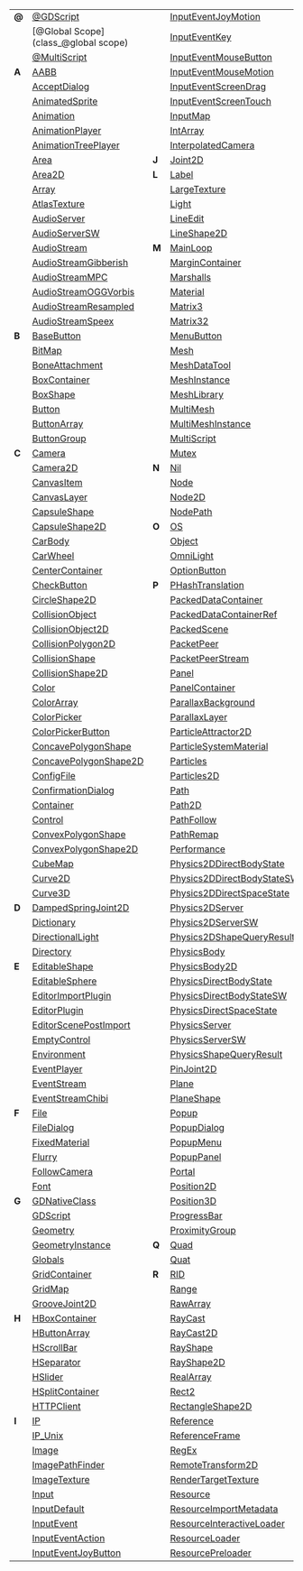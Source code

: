 
|  | | | | | |
|  --- | ------- | --- | ------- | --- | ------- |
| **@** | [@GDScript](class_@gdscript) |  | [InputEventJoyMotion](class_inputeventjoymotion) |  | [ResourceSaver](class_resourcesaver) | 
|  | [@Global Scope](class_@global scope) |  | [InputEventKey](class_inputeventkey) |  | [RichTextLabel](class_richtextlabel) | 
|  | [@MultiScript](class_@multiscript) |  | [InputEventMouseButton](class_inputeventmousebutton) |  | [RigidBody](class_rigidbody) | 
| **A** | [AABB](class_aabb) |  | [InputEventMouseMotion](class_inputeventmousemotion) |  | [RigidBody2D](class_rigidbody2d) | 
|  | [AcceptDialog](class_acceptdialog) |  | [InputEventScreenDrag](class_inputeventscreendrag) |  | [Room](class_room) | 
|  | [AnimatedSprite](class_animatedsprite) |  | [InputEventScreenTouch](class_inputeventscreentouch) |  | [RoomBounds](class_roombounds) | 
|  | [Animation](class_animation) |  | [InputMap](class_inputmap) | **S** | [Sample](class_sample) | 
|  | [AnimationPlayer](class_animationplayer) |  | [IntArray](class_intarray) |  | [SampleLibrary](class_samplelibrary) | 
|  | [AnimationTreePlayer](class_animationtreeplayer) |  | [InterpolatedCamera](class_interpolatedcamera) |  | [SamplePlayer](class_sampleplayer) | 
|  | [Area](class_area) | **J** | [Joint2D](class_joint2d) |  | [SamplePlayer2D](class_sampleplayer2d) | 
|  | [Area2D](class_area2d) | **L** | [Label](class_label) |  | [SceneIO](class_sceneio) | 
|  | [Array](class_array) |  | [LargeTexture](class_largetexture) |  | [SceneInteractiveLoader](class_sceneinteractiveloader) | 
|  | [AtlasTexture](class_atlastexture) |  | [Light](class_light) |  | [SceneMainLoop](class_scenemainloop) | 
|  | [AudioServer](class_audioserver) |  | [LineEdit](class_lineedit) |  | [ScenePreloader](class_scenepreloader) | 
|  | [AudioServerSW](class_audioserversw) |  | [LineShape2D](class_lineshape2d) |  | [Script](class_script) | 
|  | [AudioStream](class_audiostream) | **M** | [MainLoop](class_mainloop) |  | [ScrollBar](class_scrollbar) | 
|  | [AudioStreamGibberish](class_audiostreamgibberish) |  | [MarginContainer](class_margincontainer) |  | [ScrollContainer](class_scrollcontainer) | 
|  | [AudioStreamMPC](class_audiostreammpc) |  | [Marshalls](class_marshalls) |  | [SegmentShape2D](class_segmentshape2d) | 
|  | [AudioStreamOGGVorbis](class_audiostreamoggvorbis) |  | [Material](class_material) |  | [Semaphore](class_semaphore) | 
|  | [AudioStreamResampled](class_audiostreamresampled) |  | [Matrix3](class_matrix3) |  | [Separator](class_separator) | 
|  | [AudioStreamSpeex](class_audiostreamspeex) |  | [Matrix32](class_matrix32) |  | [Shader](class_shader) | 
| **B** | [BaseButton](class_basebutton) |  | [MenuButton](class_menubutton) |  | [ShaderMaterial](class_shadermaterial) | 
|  | [BitMap](class_bitmap) |  | [Mesh](class_mesh) |  | [Shape](class_shape) | 
|  | [BoneAttachment](class_boneattachment) |  | [MeshDataTool](class_meshdatatool) |  | [Shape2D](class_shape2d) | 
|  | [BoxContainer](class_boxcontainer) |  | [MeshInstance](class_meshinstance) |  | [Skeleton](class_skeleton) | 
|  | [BoxShape](class_boxshape) |  | [MeshLibrary](class_meshlibrary) |  | [Slider](class_slider) | 
|  | [Button](class_button) |  | [MultiMesh](class_multimesh) |  | [SoundPlayer2D](class_soundplayer2d) | 
|  | [ButtonArray](class_buttonarray) |  | [MultiMeshInstance](class_multimeshinstance) |  | [SoundRoomParams](class_soundroomparams) | 
|  | [ButtonGroup](class_buttongroup) |  | [MultiScript](class_multiscript) |  | [Spatial](class_spatial) | 
| **C** | [Camera](class_camera) |  | [Mutex](class_mutex) |  | [SpatialPlayer](class_spatialplayer) | 
|  | [Camera2D](class_camera2d) | **N** | [Nil](class_nil) |  | [SpatialSamplePlayer](class_spatialsampleplayer) | 
|  | [CanvasItem](class_canvasitem) |  | [Node](class_node) |  | [SpatialSound2DServer](class_spatialsound2dserver) | 
|  | [CanvasLayer](class_canvaslayer) |  | [Node2D](class_node2d) |  | [SpatialSound2DServerSW](class_spatialsound2dserversw) | 
|  | [CapsuleShape](class_capsuleshape) |  | [NodePath](class_nodepath) |  | [SpatialSoundServer](class_spatialsoundserver) | 
|  | [CapsuleShape2D](class_capsuleshape2d) | **O** | [OS](class_os) |  | [SpatialSoundServerSW](class_spatialsoundserversw) | 
|  | [CarBody](class_carbody) |  | [Object](class_object) |  | [SpatialStreamPlayer](class_spatialstreamplayer) | 
|  | [CarWheel](class_carwheel) |  | [OmniLight](class_omnilight) |  | [SphereShape](class_sphereshape) | 
|  | [CenterContainer](class_centercontainer) |  | [OptionButton](class_optionbutton) |  | [SpinBox](class_spinbox) | 
|  | [CheckButton](class_checkbutton) | **P** | [PHashTranslation](class_phashtranslation) |  | [SplitContainer](class_splitcontainer) | 
|  | [CircleShape2D](class_circleshape2d) |  | [PackedDataContainer](class_packeddatacontainer) |  | [SpotLight](class_spotlight) | 
|  | [CollisionObject](class_collisionobject) |  | [PackedDataContainerRef](class_packeddatacontainerref) |  | [Sprite](class_sprite) | 
|  | [CollisionObject2D](class_collisionobject2d) |  | [PackedScene](class_packedscene) |  | [SpriteFrames](class_spriteframes) | 
|  | [CollisionPolygon2D](class_collisionpolygon2d) |  | [PacketPeer](class_packetpeer) |  | [StaticBody](class_staticbody) | 
|  | [CollisionShape](class_collisionshape) |  | [PacketPeerStream](class_packetpeerstream) |  | [StaticBody2D](class_staticbody2d) | 
|  | [CollisionShape2D](class_collisionshape2d) |  | [Panel](class_panel) |  | [StreamPeer](class_streampeer) | 
|  | [Color](class_color) |  | [PanelContainer](class_panelcontainer) |  | [StreamPeerTCP](class_streampeertcp) | 
|  | [ColorArray](class_colorarray) |  | [ParallaxBackground](class_parallaxbackground) |  | [StreamPlayer](class_streamplayer) | 
|  | [ColorPicker](class_colorpicker) |  | [ParallaxLayer](class_parallaxlayer) |  | [String](class_string) | 
|  | [ColorPickerButton](class_colorpickerbutton) |  | [ParticleAttractor2D](class_particleattractor2d) |  | [StringArray](class_stringarray) | 
|  | [ConcavePolygonShape](class_concavepolygonshape) |  | [ParticleSystemMaterial](class_particlesystemmaterial) |  | [StyleBox](class_stylebox) | 
|  | [ConcavePolygonShape2D](class_concavepolygonshape2d) |  | [Particles](class_particles) |  | [StyleBoxEmpty](class_styleboxempty) | 
|  | [ConfigFile](class_configfile) |  | [Particles2D](class_particles2d) |  | [StyleBoxFlat](class_styleboxflat) | 
|  | [ConfirmationDialog](class_confirmationdialog) |  | [Path](class_path) |  | [StyleBoxImageMask](class_styleboximagemask) | 
|  | [Container](class_container) |  | [Path2D](class_path2d) |  | [StyleBoxTexture](class_styleboxtexture) | 
|  | [Control](class_control) |  | [PathFollow](class_pathfollow) |  | [SurfaceTool](class_surfacetool) | 
|  | [ConvexPolygonShape](class_convexpolygonshape) |  | [PathRemap](class_pathremap) | **T** | [TCP_Server](class_tcp_server) | 
|  | [ConvexPolygonShape2D](class_convexpolygonshape2d) |  | [Performance](class_performance) |  | [TabContainer](class_tabcontainer) | 
|  | [CubeMap](class_cubemap) |  | [Physics2DDirectBodyState](class_physics2ddirectbodystate) |  | [Tabs](class_tabs) | 
|  | [Curve2D](class_curve2d) |  | [Physics2DDirectBodyStateSW](class_physics2ddirectbodystatesw) |  | [TestCube](class_testcube) | 
|  | [Curve3D](class_curve3d) |  | [Physics2DDirectSpaceState](class_physics2ddirectspacestate) |  | [TextEdit](class_textedit) | 
| **D** | [DampedSpringJoint2D](class_dampedspringjoint2d) |  | [Physics2DServer](class_physics2dserver) |  | [Texture](class_texture) | 
|  | [Dictionary](class_dictionary) |  | [Physics2DServerSW](class_physics2dserversw) |  | [TextureButton](class_texturebutton) | 
|  | [DirectionalLight](class_directionallight) |  | [Physics2DShapeQueryResult](class_physics2dshapequeryresult) |  | [TextureFrame](class_textureframe) | 
|  | [Directory](class_directory) |  | [PhysicsBody](class_physicsbody) |  | [TextureProgress](class_textureprogress) | 
| **E** | [EditableShape](class_editableshape) |  | [PhysicsBody2D](class_physicsbody2d) |  | [Theme](class_theme) | 
|  | [EditableSphere](class_editablesphere) |  | [PhysicsDirectBodyState](class_physicsdirectbodystate) |  | [Thread](class_thread) | 
|  | [EditorImportPlugin](class_editorimportplugin) |  | [PhysicsDirectBodyStateSW](class_physicsdirectbodystatesw) |  | [TileMap](class_tilemap) | 
|  | [EditorPlugin](class_editorplugin) |  | [PhysicsDirectSpaceState](class_physicsdirectspacestate) |  | [TileSet](class_tileset) | 
|  | [EditorScenePostImport](class_editorscenepostimport) |  | [PhysicsServer](class_physicsserver) |  | [Timer](class_timer) | 
|  | [EmptyControl](class_emptycontrol) |  | [PhysicsServerSW](class_physicsserversw) |  | [TouchScreenButton](class_touchscreenbutton) | 
|  | [Environment](class_environment) |  | [PhysicsShapeQueryResult](class_physicsshapequeryresult) |  | [Transform](class_transform) | 
|  | [EventPlayer](class_eventplayer) |  | [PinJoint2D](class_pinjoint2d) |  | [Translation](class_translation) | 
|  | [EventStream](class_eventstream) |  | [Plane](class_plane) |  | [TranslationServer](class_translationserver) | 
|  | [EventStreamChibi](class_eventstreamchibi) |  | [PlaneShape](class_planeshape) |  | [Tree](class_tree) | 
| **F** | [File](class_file) |  | [Popup](class_popup) |  | [TreeItem](class_treeitem) | 
|  | [FileDialog](class_filedialog) |  | [PopupDialog](class_popupdialog) | **U** | [UnshadedMaterial](class_unshadedmaterial) | 
|  | [FixedMaterial](class_fixedmaterial) |  | [PopupMenu](class_popupmenu) | **V** | [VBoxContainer](class_vboxcontainer) | 
|  | [Flurry](class_flurry) |  | [PopupPanel](class_popuppanel) |  | [VButtonArray](class_vbuttonarray) | 
|  | [FollowCamera](class_followcamera) |  | [Portal](class_portal) |  | [VScrollBar](class_vscrollbar) | 
|  | [Font](class_font) |  | [Position2D](class_position2d) |  | [VSeparator](class_vseparator) | 
| **G** | [GDNativeClass](class_gdnativeclass) |  | [Position3D](class_position3d) |  | [VSlider](class_vslider) | 
|  | [GDScript](class_gdscript) |  | [ProgressBar](class_progressbar) |  | [VSplitContainer](class_vsplitcontainer) | 
|  | [Geometry](class_geometry) |  | [ProximityGroup](class_proximitygroup) |  | [Vector2](class_vector2) | 
|  | [GeometryInstance](class_geometryinstance) | **Q** | [Quad](class_quad) |  | [Vector2Array](class_vector2array) | 
|  | [Globals](class_globals) |  | [Quat](class_quat) |  | [Vector3](class_vector3) | 
|  | [GridContainer](class_gridcontainer) | **R** | [RID](class_rid) |  | [Vector3Array](class_vector3array) | 
|  | [GridMap](class_gridmap) |  | [Range](class_range) |  | [VideoPlayer](class_videoplayer) | 
|  | [GrooveJoint2D](class_groovejoint2d) |  | [RawArray](class_rawarray) |  | [VideoStream](class_videostream) | 
| **H** | [HBoxContainer](class_hboxcontainer) |  | [RayCast](class_raycast) |  | [VideoStreamTheora](class_videostreamtheora) | 
|  | [HButtonArray](class_hbuttonarray) |  | [RayCast2D](class_raycast2d) |  | [Viewport](class_viewport) | 
|  | [HScrollBar](class_hscrollbar) |  | [RayShape](class_rayshape) |  | [VisibilityEnabler](class_visibilityenabler) | 
|  | [HSeparator](class_hseparator) |  | [RayShape2D](class_rayshape2d) |  | [VisibilityEnabler2D](class_visibilityenabler2d) | 
|  | [HSlider](class_hslider) |  | [RealArray](class_realarray) |  | [VisibilityNotifier](class_visibilitynotifier) | 
|  | [HSplitContainer](class_hsplitcontainer) |  | [Rect2](class_rect2) |  | [VisibilityNotifier2D](class_visibilitynotifier2d) | 
|  | [HTTPClient](class_httpclient) |  | [RectangleShape2D](class_rectangleshape2d) |  | [VisualInstance](class_visualinstance) | 
| **I** | [IP](class_ip) |  | [Reference](class_reference) |  | [VisualServer](class_visualserver) | 
|  | [IP_Unix](class_ip_unix) |  | [ReferenceFrame](class_referenceframe) | **W** | [WindowDialog](class_windowdialog) | 
|  | [Image](class_image) |  | [RegEx](class_regex) |  | [World](class_world) | 
|  | [ImagePathFinder](class_imagepathfinder) |  | [RemoteTransform2D](class_remotetransform2d) |  | [World2D](class_world2d) | 
|  | [ImageTexture](class_imagetexture) |  | [RenderTargetTexture](class_rendertargettexture) |  | [WorldEnvironment](class_worldenvironment) | 
|  | [Input](class_input) |  | [Resource](class_resource) | **X** | [XMLParser](class_xmlparser) | 
|  | [InputDefault](class_inputdefault) |  | [ResourceImportMetadata](class_resourceimportmetadata) | **b** | [bool](class_bool) | 
|  | [InputEvent](class_inputevent) |  | [ResourceInteractiveLoader](class_resourceinteractiveloader) | **i** | [int](class_int) | 
|  | [InputEventAction](class_inputeventaction) |  | [ResourceLoader](class_resourceloader) | **r** | [real](class_real) | 
|  | [InputEventJoyButton](class_inputeventjoybutton) |  | [ResourcePreloader](class_resourcepreloader) | 
